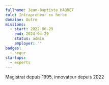 ```yaml
---
fullname: Jean-Baptiste HAQUET
role: Intrapreneur en herbe
domaine: Autre
missions:
  - start: 2022-06-29
    end: 2024-04-29
    status: admin
    employer: ''
badges:
  - segur
startups:
  - experts
---
```


Magistrat depuis 1995, innovateur depuis 2022
